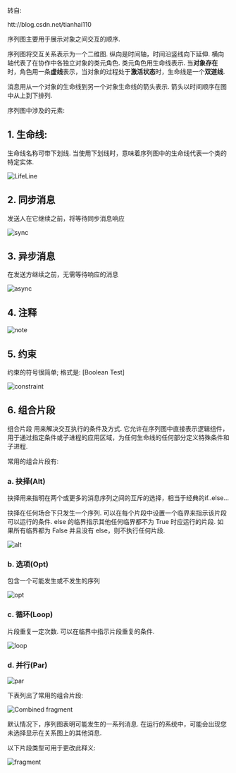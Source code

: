 转自: 

htt://blog.csdn.net/tianhai110

序列图主要用于展示对象之间交互的顺序. 

序列图将交互关系表示为一个二维图. 纵向是时间轴，时间沿竖线向下延伸. 横向轴代表了在协作中各独立对象的类元角色. 类元角色用生命线表示. 当**对象存在**时，角色用一条**虚线**表示，当对象的过程处于**激活状态**时，生命线是一个**双道线**. 

消息用从一个对象的生命线到另一个对象生命线的箭头表示. 箭头以时间顺序在图中从上到下排列. 

序列图中涉及的元素: 

## 1. 生命线: 

生命线名称可带下划线. 当使用下划线时，意味着序列图中的生命线代表一个类的特定实体. 

![LifeLine](images/1.png)

## 2. 同步消息

发送人在它继续之前，将等待同步消息响应

![sync](images/2.png)

## 3. 异步消息

在发送方继续之前，无需等待响应的消息

![async](images/3.png)

## 4. 注释

![note](images/4.png)

## 5. 约束

约束的符号很简单; 格式是: [Boolean Test]

![constraint](images/5.png)

## 6. 组合片段

组合片段 用来解决交互执行的条件及方式. 它允许在序列图中直接表示逻辑组件，用于通过指定条件或子进程的应用区域，为任何生命线的任何部分定义特殊条件和子进程. 

常用的组合片段有: 

### a. 抉择(Alt)

抉择用来指明在两个或更多的消息序列之间的互斥的选择，相当于经典的if..else... 

抉择在任何场合下只发生一个序列. 可以在每个片段中设置一个临界来指示该片段可以运行的条件.  else 的临界指示其他任何临界都不为 True 时应运行的片段.  如果所有临界都为 False 并且没有 else，则不执行任何片段. 

![alt](images/6.png)

### b. 选项(Opt)

包含一个可能发生或不发生的序列

![opt](images/7.png)

### c. 循环(Loop)

片段重复一定次数.  可以在临界中指示片段重复的条件. 

![loop](images/8.png)

### d. 并行(Par)

![par](images/9.png)

下表列出了常用的组合片段: 

![Combined fragment](images/10.png)

默认情况下，序列图表明可能发生的一系列消息. 在运行的系统中，可能会出现您未选择显示在关系图上的其他消息. 

以下片段类型可用于更改此释义: 

![fragment](images/11.png)